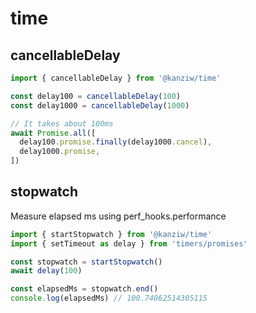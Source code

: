 # time

## cancellableDelay

```ts
import { cancellableDelay } from '@kanziw/time'

const delay100 = cancellableDelay(100)
const delay1000 = cancellableDelay(1000)

// It takes about 100ms
await Promise.all([
  delay100.promise.finally(delay1000.cancel),
  delay1000.promise,
])
```

## stopwatch

Measure elapsed ms using perf_hooks.performance

```ts
import { startStopwatch } from '@kanziw/time'
import { setTimeout as delay } from 'timers/promises'

const stopwatch = startStopwatch()
await delay(100)

const elapsedMs = stopwatch.end()
console.log(elapsedMs) // 100.74062514305115
```
